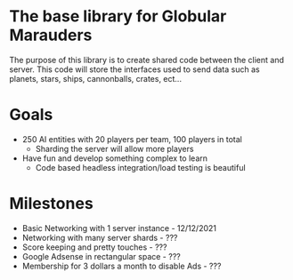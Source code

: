 # The base library for Globular Marauders

The purpose of this library is to create shared code between the client and server.
This code will store the interfaces used to send data such as planets, stars, ships,
cannonballs, crates, ect...

# Goals
- 250 AI entities with 20 players per team, 100 players in total
  - Sharding the server will allow more players
- Have fun and develop something complex to learn
  - Code based headless integration/load testing is beautiful

# Milestones
- Basic Networking with 1 server instance - 12/12/2021
- Networking with many server shards - ???
- Score keeping and pretty touches - ???
- Google Adsense in rectangular space - ???
- Membership for 3 dollars a month to disable Ads - ???